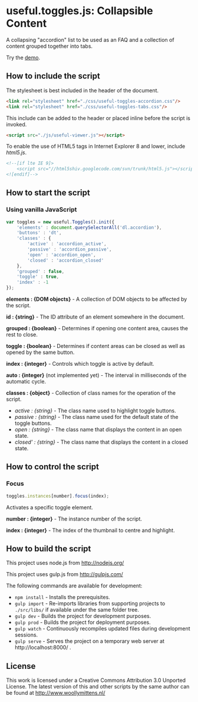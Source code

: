 # useful.toggles.js: Collapsible Content

A collapsing "accordion" list to be used as an FAQ and a collection of content grouped together into tabs.

Try the <a href="http://www.woollymittens.nl/useful/default.php?url=useful-toggles">demo</a>.

## How to include the script

The stylesheet is best included in the header of the document.

```html
<link rel="stylesheet" href="./css/useful-toggles-accordion.css"/>
<link rel="stylesheet" href="./css/useful-toggles-tabs.css"/>
```

This include can be added to the header or placed inline before the script is invoked.

```html
<script src="./js/useful-viewer.js"></script>
```

To enable the use of HTML5 tags in Internet Explorer 8 and lower, include *html5.js*.

```html
<!--[if lte IE 9]>
	<script src="//html5shiv.googlecode.com/svn/trunk/html5.js"></script>
<![endif]-->
```

## How to start the script

### Using vanilla JavaScript

```javascript
var toggles = new useful.Toggles().init({
	'elements' : document.querySelectorAll('dl.accordion'),
	'buttons' : 'dt',
	'classes' : {
		'active' : 'accordion_active',
		'passive' : 'accordion_passive',
		'open' : 'accordion_open',
		'closed' : 'accordion_closed'
	},
	'grouped' : false,
	'toggle' : true,
	'index' : -1
});
```

**elements : {DOM objects}** - A collection of DOM objects to be affected by the script.

**id : {string}** - The ID attribute of an element somewhere in the document.

**grouped : {boolean}** - Determines if opening one content area, causes the rest to close.

**toggle : {boolean}** - Determines if content areas can be closed as well as opened by the same button.

**index : {integer}** - Controls which toggle is active by default.

**auto : {integer}** (not implemented yet) - The interval in milliseconds of the automatic cycle.

**classes : {object}** - Collection of class names for the operation of the script.
+ *active : {string}* - The class name used to highlight toggle buttons.
+ *passive : {string}* - The class name used for the default state of the toggle buttons.
+ *open : {string}* - The class name that displays the content in an open state.
+ *closed' : {string}* - The class name that displays the content in a closed state.

## How to control the script

### Focus

```javascript
toggles.instances[number].focus(index);
```

Activates a specific toggle element.

**number : {integer}** - The instance number of the script.

**index : {integer}** - The index of the thumbnail to centre and highlight.

## How to build the script

This project uses node.js from http://nodejs.org/

This project uses gulp.js from http://gulpjs.com/

The following commands are available for development:
+ `npm install` - Installs the prerequisites.
+ `gulp import` - Re-imports libraries from supporting projects to `./src/libs/` if available under the same folder tree.
+ `gulp dev` - Builds the project for development purposes.
+ `gulp prod` - Builds the project for deployment purposes.
+ `gulp watch` - Continuously recompiles updated files during development sessions.
+ `gulp serve` - Serves the project on a temporary web server at http://localhost:8000/ .

## License

This work is licensed under a Creative Commons Attribution 3.0 Unported License. The latest version of this and other scripts by the same author can be found at http://www.woollymittens.nl/
